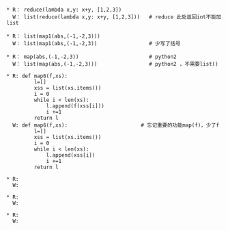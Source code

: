 
    * R： reduce(lambda x,y: x+y, [1,2,3])
      W： list(reduce(lambda x,y: x+y, [1,2,3]))   # reduce 此处返回int不能加list
    
    * R： list(map1(abs,(-1,-2,3))) 
      W： list(map1(abs,(-1,-2,3))                 # 少写了括号
    
    * R： map(abs,(-1,-2,3))                       # python2
      W： list(map(abs,(-1,-2,3)))                 # python2 ，不需要list()
      
    * R: def map6(f,xs):
             l=[]
             xss = list(xs.items())
             i = 0
             while i < len(xs):
                 l.append(f(xss[i]))
                 i +=1
             return l      
      W: def map6(f,xs):                        # 忘记重要的功能map(f)，少了f      
             l=[]
             xss = list(xs.items())
             i = 0
             while i < len(xs):
                 l.append(xss[i])
                 i +=1
             return l
      
    * R:
      W:
      
    * R:
      W:
      
    * R:
      W: 
